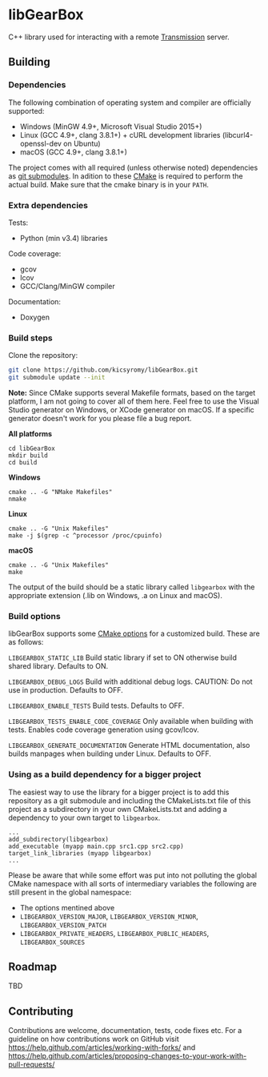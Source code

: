 # libGearBox
C++ library used for interacting with a remote [Transmission](https://transmissionbt.com/) server.

## Building
### Dependencies
The following combination of operating system and compiler are officially supported:
 * Windows (MinGW 4.9+, Microsoft Visual Studio 2015+)
 * Linux (GCC 4.9+, clang 3.8.1+) + cURL development libraries (libcurl4-openssl-dev on Ubuntu)
 * macOS (GCC 4.9+, clang 3.8.1+)

The project comes with all required (unless otherwise noted) dependencies as [git submodules](https://git-scm.com/book/en/v2/Git-Tools-Submodules). In adition to these [CMake](https://cmake.org/) is required to perform the actual build. Make sure that the cmake binary is in your `PATH`.

### Extra dependencies
Tests:
 * Python (min v3.4) libraries

Code coverage:
 * gcov
 * lcov
 * GCC/Clang/MinGW compiler
 
Documentation:
 * Doxygen

### Build steps
Clone the repository:
```bash
git clone https://github.com/kicsyromy/libGearBox.git
git submodule update --init
```
**Note:** Since CMake supports several Makefile formats, based on the target platform, I am not going to cover all of them here. Feel free to use the Visual Studio generator on Windows, or XCode generator on macOS. If a specific generator doesn't work for you please file a bug report.

**All platforms**
```
cd libGearBox
mkdir build
cd build
```

**Windows**
```
cmake .. -G "NMake Makefiles"
nmake
```

**Linux**
```
cmake .. -G "Unix Makefiles"
make -j $(grep -c ^processor /proc/cpuinfo)
```

**macOS**
```
cmake .. -G "Unix Makefiles"
make
```

The output of the build should be a static library called `libgearbox` with the appropriate extension (.lib on Windows, .a on Linux and macOS).

### Build options
libGearBox supports some [CMake options](https://cmake.org/cmake/help/v3.7/command/option.html) for a customized build. These are as follows:

`LIBGEARBOX_STATIC_LIB` Build static library if set to ON otherwise build shared library. Defaults to ON.

`LIBGEARBOX_DEBUG_LOGS` Build with additional debug logs. CAUTION: Do not use in production. Defaults to OFF.

`LIBGEARBOX_ENABLE_TESTS` Build tests. Defaults to OFF.

`LIBGEARBOX_TESTS_ENABLE_CODE_COVERAGE` Only available when building with tests. Enables code coverage generation using gcov/lcov.

`LIBGEARBOX_GENERATE_DOCUMENTATION` Generate HTML documentation, also builds manpages when building under Linux. Defaults to OFF.

### Using as a build dependency for a bigger project
The easiest way to use the library for a bigger project is to add this repository as a git submodule and including the CMakeLists.txt file of this project as a subdirectory in your own CMakeLists.txt and adding a dependency to your own target to `libgearbox`.
```
...
add_subdirectory(libgearbox)
add_executable (myapp main.cpp src1.cpp src2.cpp)
target_link_libraries (myapp libgearbox)
...
```
Please be aware that while some effort was put into not polluting the global CMake namespace with all sorts of intermediary variables the following are still present in the global namespace:
 - The options mentined above
 - `LIBGEARBOX_VERSION_MAJOR`, `LIBGEARBOX_VERSION_MINOR`, `LIBGEARBOX_VERSION_PATCH`
 - `LIBGEARBOX_PRIVATE_HEADERS`, `LIBGEARBOX_PUBLIC_HEADERS`, `LIBGEARBOX_SOURCES`

## Roadmap
TBD

## Contributing
Contributions are welcome, documentation, tests, code fixes etc. For a guideline on how contributions work on GitHub visit https://help.github.com/articles/working-with-forks/ and https://help.github.com/articles/proposing-changes-to-your-work-with-pull-requests/

